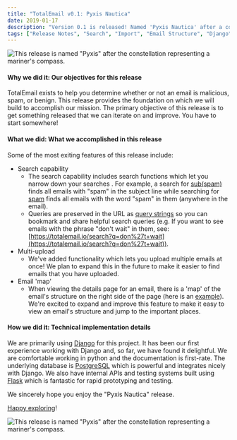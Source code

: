 ```yaml
---
title: "TotalEmail v0.1: Pyxis Nautica"
date: 2019-01-17
description: "Version 0.1 is released! Named 'Pyxis Nautica' after a constellation representing a mariner's compass, this release provides basic upload and search functionality that will guide future releases. In this blog post, we'll discuss a few of the new things we are most excited about."
tags: ["Release Notes", "Search", "Import", "Email Structure", "Django", "PostgreSQL", "Flask", "Search Functions"]
---
```


![This release is named "Pyxis" after the constellation representing a mariner's compass.](/imgs/pyxis-art.png)

#### Why we did it: Our objectives for this release

TotalEmail exists to help you determine whether or not an email is malicious, spam, or benign. This release provides the foundation on which we will build to accomplish our mission. The primary objective of this release is to get something released that we can iterate on and improve. You have to start somewhere!

#### What we did: What we accomplished in this release

Some of the most exiting features of this release include:

- Search capability
    - The search capability includes search functions which let you narrow down your searches <!-- TODO: it would be nice to have a link to the search functions documentation --> . For example, a search for [sub(spam)](https://totalemail.io/search?q=sub(spam)) finds all emails with "spam" in the subject line while searching for [spam](https://totalemail.io/search?q=spam) finds all emails with the word "spam" in them (anywhere in the email).
    - Queries are preserved in the URL as [query strings](https://en.wikipedia.org/wiki/Query_string) so you can bookmark and share helpful search queries (e.g. If you want to see emails with the phrase "don't wait" in them, see: [https://totalemail.io/search?q=don%27t+wait](https://totalemail.io/search?q=don%27t+wait)).
- Multi-upload
    - We've added functionality which lets you upload multiple emails at once! We plan to expand this in the future to make it easier to find emails that you have uploaded.
- Email 'map'
    - When viewing the details page for an email, there is a 'map' of the email's structure on the right side of the page (here is an [example](https://totalemail.io/email/2159d16de88b89a91418ea282c1e26404b625a225aece7921838ab428b74f5a2)). We're excited to expand and improve this feature to make it easy to view an email's structure and jump to the important places.

#### How we did it: Technical implementation details

We are primarily using [Django](https://www.djangoproject.com/) for this project. It has been our first experience working with Django and, so far, we have found it delightful. We are comfortable working in python and the documentation is first-rate. The underlying database is [PostgreSQL](https://www.postgresql.org/) which is powerful and integrates nicely with Django. We also have internal APIs and testing systems built using [Flask](http://flask.pocoo.org/) which is fantastic for rapid prototyping and testing.

We sincerely hope you enjoy the "Pyxis Nautica" release.

[Happy exploring](https://totalemail.io/email/2159d16de88b89a91418ea282c1e26404b625a225aece7921838ab428b74f5a2)!

![This release is named "Pyxis" after the constellation representing a mariner's compass.](/imgs/pyxis.png)
